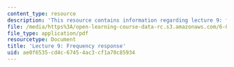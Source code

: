 ```yaml
---
content_type: resource
description: 'This resource contains information regarding lecture 9: frequency response.'
file: /media/https%3A/open-learning-course-data-rc.s3.amazonaws.com/6-003-signals-and-systems-fall-2011/ae0f6535cd4c67454ac3cf1a70c85934_MIT6_003F11_lec09.pdf
file_type: application/pdf
resourcetype: Document
title: 'Lecture 9: Frequency response'
uid: ae0f6535-cd4c-6745-4ac3-cf1a70c85934
---
```

